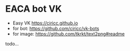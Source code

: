# EACA bot VK
* Easy VK https://ciricc.github.io
* for bot: https://github.com/ciricc/vk-bots 
* for image: https://github.com/tkrkt/text2png#readme

todo...